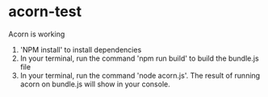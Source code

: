 # acorn-test
Acorn is working

1. 'NPM install' to install dependencies
2. In your terminal, run the command 'npm run build' to build the bundle.js file
3. In your terminal, run the command 'node acorn.js'. The result of running acorn on bundle.js will show in your console.
